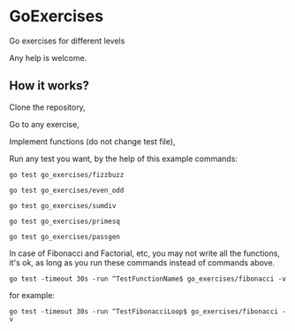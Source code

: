 # GoExercises
Go exercises for different levels

Any help is welcome.

## How it works?

Clone the repository,

Go to any exercise, 

Implement functions (do not change test file), 

Run any test you want, by the help of this example commands:

`go test go_exercises/fizzbuzz`

`go test go_exercises/even_odd`

`go test go_exercises/sumdiv`

`go test go_exercises/primesq`

`go test go_exercises/passgen`

In case of Fibonacci and Factorial, etc, you may not write all the functions, it's ok, as long as you run these commands instead of commands above.

`go test -timeout 30s -run ^TestFunctionName$ go_exercises/fibonacci -v`

for example:

`go test -timeout 30s -run ^TestFibonacciLoop$ go_exercises/fibonacci -v`
